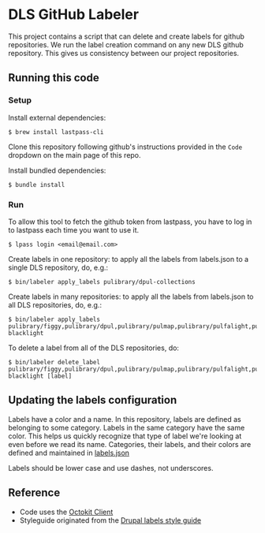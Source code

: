 # DLS GitHub Labeler

This project contains a script that can delete and create labels for github
repositories. We run the label creation command on any new DLS github
repository. This gives us consistency between our project repositories.

## Running this code
### Setup

Install external dependencies:
```
$ brew install lastpass-cli
```

Clone this repository following github's instructions provided in the `Code` dropdown on the main page of this repo.

Install bundled dependencies:
```
$ bundle install
```

### Run

To allow this tool to fetch the github token from lastpass, you have to log in
to lastpass each time you want to use it.

```
$ lpass login <email@email.com>
```

Create labels in one repository: to apply all the labels from labels.json to a single DLS repository, do, e.g.:

```
$ bin/labeler apply_labels pulibrary/dpul-collections
```

Create labels in many repositories: to apply all the labels from labels.json to all DLS repositories, do, e.g.:

```
$ bin/labeler apply_labels pulibrary/figgy,pulibrary/dpul,pulibrary/pulmap,pulibrary/pulfalight,pulibrary/lae-blacklight
```

To delete a label from all of the DLS repositories, do:

```
$ bin/labeler delete_label pulibrary/figgy,pulibrary/dpul,pulibrary/pulmap,pulibrary/pulfalight,pulibrary/lae-blacklight [label]
```

## Updating the labels configuration

Labels have a color and a name. In this repository, labels are defined as
belonging to some category. Labels in the same category have the same color.
This helps us quickly recognize that type of label we're looking at even before
we read its name. Categories, their labels, and their colors are defined and
maintained in [labels.json](labels.json)

Labels should be lower case and use dashes, not underscores.

## Reference
* Code uses the [Octokit Client](https://octokit.github.io/octokit.rb/Octokit/Client/Labels.html)
* Styleguide originated from the [Drupal labels style guide](https://github.com/pulibrary/pul_library_drupal/wiki/Issues-Label-Style-Guide)


